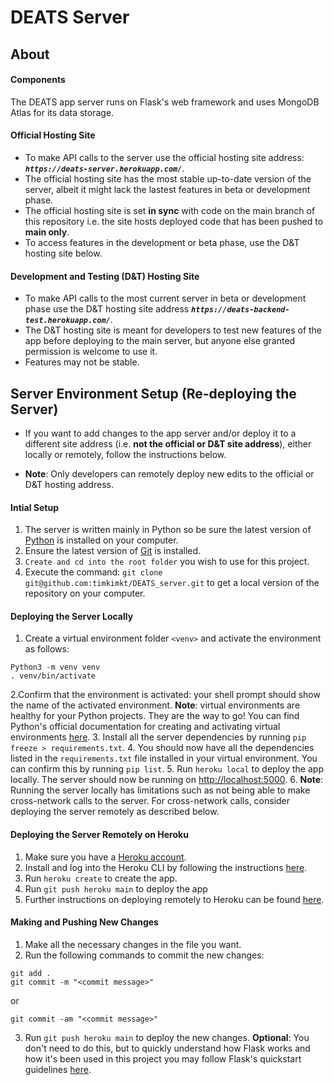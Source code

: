 # DEATS Server

## About

#### Components
The DEATS app server runs on Flask's web framework and uses MongoDB Atlas for its data storage.

#### Official Hosting Site
- To make API calls to the server use the official hosting site address: ***`https://deats-server.herokuapp.com/`***.
- The official hosting site has the most stable up-to-date version of the server, albeit it might lack the lastest features in beta or development phase.
- The official hosting site is set **in sync** with code on the main branch of this repository i.e. the site hosts deployed code that has been pushed to **main only**.
- To access features in the development or beta phase, use the D&T hosting site below.

#### Development and Testing (D&T) Hosting Site
- To make API calls to the most current server in beta or development phase use the D&T hosting site address ***`https://deats-backend-test.herokuapp.com/`***.
- The D&T hosting site is meant for developers to test new features of the app before deploying to the main server, but anyone else granted permission is welcome to use it.
- Features may not be stable.

## Server Environment Setup (Re-deploying the Server)
- If you want to add changes to the app server and/or deploy it to a different site address (i.e. **not the official or D&T site address**), either locally or remotely, follow the instructions below.

- **Note**: Only developers can remotely deploy new edits to the official or D&T hosting address.  

#### Intial Setup
1. The server is written mainly in Python so be sure the latest version of [Python](https://nodejs.org/en/download/) is installed on your computer.
2. Ensure the latest version of [Git](https://git-scm.com/book/en/v2/Getting-Started-Installing-Git) is installed. 
3. `Create and cd into the root folder` you wish to use for this project.
4. Execute the command: `git clone git@github.com:timkimkt/DEATS_server.git` to get a local version of the repository on your computer.

#### Deploying the Server Locally
1. Create a virtual environment folder `<venv>` and activate the environment as follows:
```
Python3 -m venv venv
. venv/bin/activate
```
2.Confirm that the environment is activated: your shell prompt should show the name of the activated environment. **Note**: virtual environments are healthy for your Python projects. They are the way to go! You can find Python's official documentation for creating and activating virtual environments [here](https://docs.python.org/3/library/venv.html).
3. Install all the server dependencies by running `pip freeze > requirements.txt`.
4. You should now have all the dependencies listed in the `requirements.txt` file installed in your virtual environment. You can confirm this by running `pip list`.
5. Run `heroku local` to deploy the app locally. The server should now be running on [http://localhost:5000](http://localhost:5000). 
6. **Note**: Running the server locally has limitations such as not being able to make cross-network calls to the server. For cross-network calls, consider deploying the server remotely as described below.

#### Deploying the Server Remotely on Heroku
1. Make sure you have a [Heroku account](https://signup.heroku.com/).
2. Install and log into the Heroku CLI by following the instructions [here](https://devcenter.heroku.com/articles/getting-started-with-python#set-up). 
3. Run `heroku create` to create the app.
4. Run `git push heroku main` to deploy the app
5. Further instructions on deploying remotely to Heroku can be found [here](https://devcenter.heroku.com/articles/getting-started-with-python#deploy-the-app).

#### Making and Pushing New Changes
1. Make all the necessary changes in the file you want.
2. Run the following commands to commit the new changes:
```
git add .
git commit -m "<commit message>"
```
or
```
git commit -am "<commit message>"
```
3. Run `git push heroku main` to deploy the new changes.
**Optional**: You don't need to do this, but to quickly understand how Flask works and how it's been used in this project you may follow Flask's quickstart guidelines [here](https://flask.palletsprojects.com/en/2.1.x/quickstart/).
